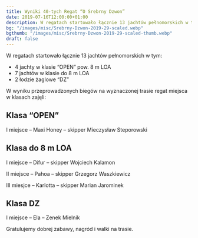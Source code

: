 ```yaml
---
title: Wyniki 40-tych Regat “O Srebrny Dzwon”
date: 2019-07-16T12:00:00+01:00
description: W regatach startowało łącznie 13 jachtów pełnomorskich w tym 4 jachty w klasie “OPEN” pow. 8 m LOA, 7 jachtów w klasie do 8 m LOA, 2 łodzie żaglowe “DZ”
bg: "/images/misc/Srebrny-Dzwon-2019-29-scaled.webp"
bgthumb: "/images/misc/Srebrny-Dzwon-2019-29-scaled-thumb.webp"
draft: false
---
```


W regatach startowało łącznie 13 jachtów pełnomorskich w tym:

- 4 jachty w klasie “OPEN” pow. 8 m LOA
- 7 jachtów w klasie do 8 m LOA
- 2 łodzie żaglowe “DZ”

W wyniku przeprowadzonych biegów na wyznaczonej trasie regat miejsca w klasach zajęli:

## Klasa “OPEN”

I miejsce – Maxi Honey – skipper Mieczysław Steporowski

## Klasa do 8 m LOA

I miejsce – Difur – skipper Wojciech Kalamon

II miejsce – Pahoa – skipper Grzegorz Waszkiewicz

III miesjce – Karlotta – skipper Marian Jarominek

## Klasa DZ

I miejsce – Ela – Zenek Mielnik

Gratulujemy dobrej zabawy, nagród i walki na trasie.